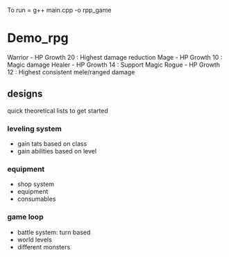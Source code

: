 To run = g++ main.cpp -o rpp_game

# Demo_rpg

Warrior - HP Growth 20 : Highest damage reduction
Mage - HP Growth 10 : Magic damage
Healer - HP Growth 14 : Support Magic
Rogue - HP Growth 12 : Highest consistent mele/ranged damage

## designs

quick theoretical lists to get started

### leveling system

- gain tats based on class
- gain abilities based on level

### equipment

- shop system
- equipment
- consumables

### game loop

- battle system: turn based
- world levels
- different monsters